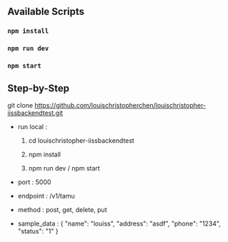## Available Scripts

### `npm install`

### `npm run dev`

### `npm start`


## Step-by-Step

git clone https://github.com/louischristopherchen/louischristopher-iissbackendtest.git

* run local :

  1. cd louischristopher-iissbackendtest

  2. npm install

  3. npm run dev / npm start

* port          : 5000
* endpoint      : /v1/tamu
* method        : post, get, delete, put
* sample_data   : { "name": "louiss", "address": "asdf", "phone": "1234", "status": "1" }